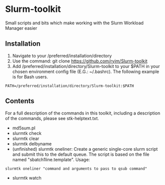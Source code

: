 # Slurm-toolkit
Small scripts and bits which make working with the Slurm Workload Manager easier

## Installation

1. Navigate to your /preferred/installation/directory
1. Use the command: git clone https://github.com/ryim/Slurm-toolkit
1. Add /preferred/installation/directory/Slurm-toolkit to your $PATH in your chosen environment config file (E.G.: ~/.bashrc). The following example is for Bash users.
```
PATH=/preferred/installation/directory/Slurm-toolkit:$PATH
```

## Contents

For a full description of the commands in this toolkit, including a description of the commands, please see stk-helptext.txt.

+ md5sum.pl
+ slurmtk check
+ slurmtk clear
+ slurmtk delbyname
+ (unfinished) slurmtk oneliner: Create a generic single-core slurm script and submit this to the default queue. The script is based on the file named "sbatch1line.template". Usage: 
```
slurmtk oneliner "command and arguments to pass to qsub command"
```
+ slurmtk watch
